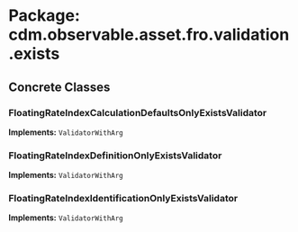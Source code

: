 # Package: cdm.observable.asset.fro.validation.exists

## Concrete Classes

### FloatingRateIndexCalculationDefaultsOnlyExistsValidator
**Implements:** `ValidatorWithArg` 

### FloatingRateIndexDefinitionOnlyExistsValidator
**Implements:** `ValidatorWithArg` 

### FloatingRateIndexIdentificationOnlyExistsValidator
**Implements:** `ValidatorWithArg` 

